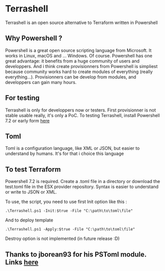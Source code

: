 # Terrashell
Terrashell is an open source alternative to Terraform written in Powershell

## Why Powershell ?
Powershell is a great open source scripting language from Microsoft. It works in Linux, macOS and ... Windows. Of course.
Powershell has one great advantage: it benefits from a huge community of users and developpers.
And i think create provisionners from Powershell is simpliest because community works hard to create modules of everything (really everything...).
Provisionners can be develop from modules, and developpers can gain many hours.

## For testing 
Terrashell is only for developpers now or testers.
First provisionner is not stable usable really, it's only a PoC.
To testing Terrashell, install Powershell 7.2 or early form [here](https://learn.microsoft.com/fr-fr/shows/it-ops-talk/how-to-install-powershell-7)

## Toml
Toml is a configuration language, like XML or JSON, but easier to understand by humans.
It's for that i choice this language

## To test Terraform

Powershell 7.2 is required.
Create a .toml file in a directory or download the test.toml file in the ESX provider repository.
Syntax is easier to understand or write to JSON or XML.

To use, the script, you need to use first Init option like this :

``` .\Terrashell.ps1 -Init:$true -File "C:\path\to\toml\file" ```

And to deploy template

```.\Terrashell.ps1 -Apply:$true -File "C:\path\to\toml\file" ```

Destroy option is not implemented (in future release :D)

## Thanks to jborean93 for his PSToml module. Links [here](https://github.com/jborean93)
